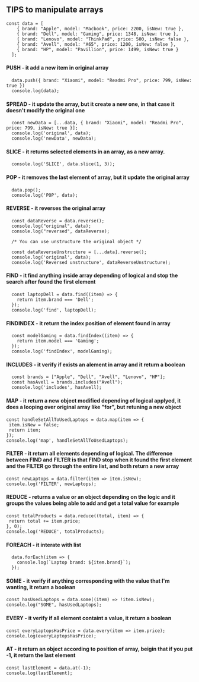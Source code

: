 ## TIPS to manipulate arrays

```
const data = [
    { brand: "Apple", model: "Macbook", price: 2200, isNew: true },
    { brand: "Dell", model: "Gaming", price: 1348, isNew: true },
    { brand: "Lenovo", model: "ThinkPad", price: 500, isNew: false },
    { brand: "Avell", model: "A65", price: 1200, isNew: false },
    { brand: "HP", model: "Pavillion", price: 1499, isNew: true }
  ];
```

#### PUSH - it add a new item in original array
```
  data.push({ brand: "Xiaomi", model: "Readmi Pro", price: 799, isNew: true })
  console.log(data);
```
#### SPREAD - it update the array, but it create a new one, in that case it doesn't modify the original one
```
  const newData = [...data, { brand: "Xiaomi", model: "Readmi Pro", price: 799, isNew: true }];
  console.log('original', data);
  console.log('newData', newData);
```
#### SLICE - it returns selected elements in an array, as a new array.
```
  console.log('SLICE', data.slice(1, 3));
```
#### POP - it removes the last element of array, but it update the original array
```
  data.pop();
  console.log('POP', data);
```  
#### REVERSE - it reverses the original array
```
  const dataReverse = data.reverse();
  console.log("original", data);
  console.log("reversed", dataReverse);

  /* You can use unstructure the original object */

  const dataReverseUnstructure = [...data].reverse();
  console.log('original', data);
  console.log('Reversed unstructure', dataReverseUnstructure);
```

#### FIND - it find anything inside array depending of logical and stop the search after found the first element
```
  const laptopDell = data.find((item) => {
    return item.brand === 'Dell';
  });
  console.log('find', laptopDell);
```
#### FINDINDEX - it return the index position of element found in array 
```
  const modelGaming = data.findIndex((item) => {
    return item.model === 'Gaming';
  });
  console.log('findIndex', modelGaming);
```
#### INCLUDES - it verify if exists an alement in array and it return a boolean 
```
  const brands = ["Apple", "Dell", "Avell", "Lenovo", "HP"];
  const hasAvell = brands.includes("Avell");
  console.log('includes', hasAvell);
```
#### MAP - it return a new object modified depending of logical applyed, it does a looping over original array like  "for", but retuning a new object

   ```
  const handleSetAllToUsedLaptops = data.map(item => {
    item.isNew = false;
    return item;
  });
  console.log('map', handleSetAllToUsedLaptops);
```

#### FILTER - it return all elements depending of logical. The difference between FIND and FILTER is that FIND stop when it found the first element and the FILTER go through the entire list, and both return a new array
   ```
  const newLaptops = data.filter(item => item.isNew);
  console.log('FILTER', newLaptops);
```
#### REDUCE - returns a value or an object depending on the logic and it groups the values being able to add and get a total value for example
   ```
  const totalProducts = data.reduce((total, item) => {
    return total += item.price;
  }, 0);
  console.log('REDUCE', totalProducts);
```
#### FOREACH - it interate with list
```
  data.forEach(item => {
    console.log(`Laptop brand: ${item.brand}`);
  });
```
#### SOME - it verify if anything corresponding with the value that I'm wanting, it return a boolean
   ```
  const hasUsedLaptops = data.some((item) => !item.isNew);
  console.log("SOME", hasUsedLaptops);
```
#### EVERY - it verify if all element containt a value, it return a boolean
   ```
  const everyLaptopsHasPrice = data.every(item => item.price);
  console.log(everyLaptopsHasPrice);
```
#### AT - it return an object according to position of array, beigin that if you put -1, it return the last element
   ```
  const lastElement = data.at(-1);
  console.log(lastElement);
```
